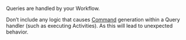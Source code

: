 Queries are handled by your Workflow.
 
Don’t include any logic that causes [Command](/concepts/what-is-a-command) generation within a Query handler (such as executing Activities). As this will lead to unexpected behavior.
